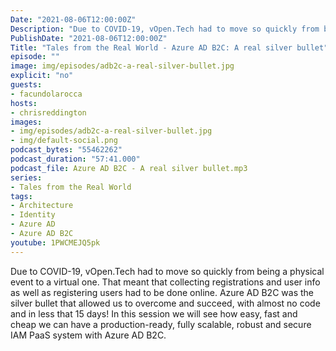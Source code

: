 ```yaml
---
Date: "2021-08-06T12:00:00Z"
Description: "Due to COVID-19, vOpen.Tech had to move so quickly from being a physical event to a virtual one. That meant that collecting registrations and user info as well as registering users had to be done online. Azure AD B2C was the silver bullet that allowed us to overcome and succeed, with almost no code and in less that 15 days! In this session we will see how easy, fast and cheap we can have a production-ready, fully scalable, robust and secure IAM PaaS system with Azure AD B2C."
PublishDate: "2021-08-06T12:00:00Z"
Title: "Tales from the Real World - Azure AD B2C: A real silver bullet"
episode: ""
image: img/episodes/adb2c-a-real-silver-bullet.jpg
explicit: "no"
guests:
- facundolarocca
hosts:
- chrisreddington
images:
- img/episodes/adb2c-a-real-silver-bullet.jpg
- img/default-social.png
podcast_bytes: "55462262"
podcast_duration: "57:41.000"
podcast_file: Azure AD B2C - A real silver bullet.mp3
series:
- Tales from the Real World
tags:
- Architecture
- Identity
- Azure AD
- Azure AD B2C
youtube: 1PWCMEJQ5pk
---
```

Due to COVID-19, vOpen.Tech had to move so quickly from being a physical event to a virtual one. That meant that collecting registrations and user info as well as registering users had to be done online. Azure AD B2C was the silver bullet that allowed us to overcome and succeed, with almost no code and in less that 15 days! In this session we will see how easy, fast and cheap we can have a production-ready, fully scalable, robust and secure IAM PaaS system with Azure AD B2C.
